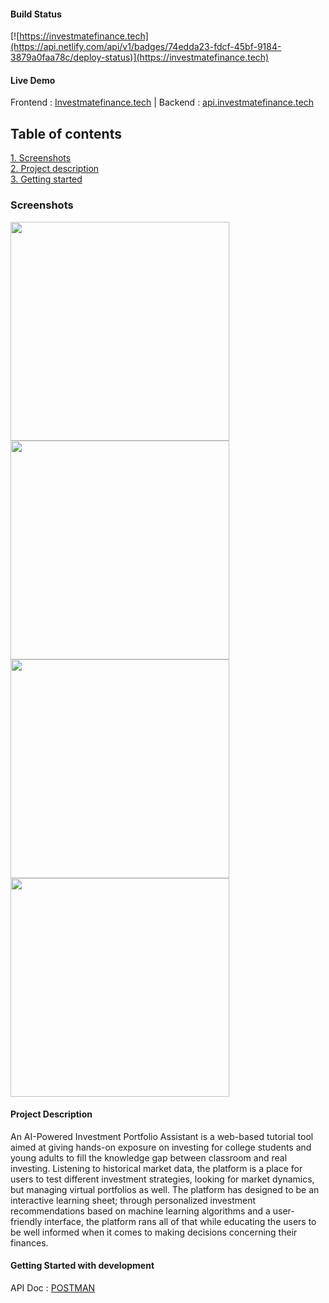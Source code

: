 #### Build Status 
[![https://investmatefinance.tech](https://api.netlify.com/api/v1/badges/74edda23-fdcf-45bf-9184-3879a0faa78c/deploy-status)](https://investmatefinance.tech)

#### Live Demo
Frontend : [Investmatefinance.tech](https://investmatefinance.tech)  |  Backend : [api.investmatefinance.tech](https://api.investmatefinance.tech) 


## Table of contents
[1. Screenshots](#screenshots)<br />
[2. Project description](#project-description)<br />
[3. Getting started](#getting-started)<br />


### Screenshots
<img src="https://github.com/htmw/2024S-pace-super-kings/blob/main/Documentation/Project%20Design/Screenshot%202024-04-16%20at%207.21.50%E2%80%AFPM.png" width="350" /> <img src="https://github.com/htmw/2024S-pace-super-kings/blob/main/Documentation/Project%20Design/Screenshot%202024-04-16%20at%207.22.06%E2%80%AFPM.png"  width="350"  /> <img src="https://github.com/htmw/2024S-pace-super-kings/blob/main/Documentation/Project%20Design/Screenshot%202024-04-16%20at%207.22.24%E2%80%AFPM.png" width="350"  /> <img src="https://github.com/htmw/2024S-pace-super-kings/blob/main/Documentation/Project%20Design/Screenshot%202024-04-16%20at%207.22.58%E2%80%AFPM.png"  width="350"  />


#### Project Description 
An AI-Powered Investment Portfolio Assistant is a web-based tutorial tool aimed at giving hands-on exposure on investing for college students and young adults to fill the knowledge gap between classroom and real investing. Listening to historical market data, the platform is a place for users to test different investment strategies, looking for market dynamics, but managing virtual portfolios as well. The platform has designed to be an interactive learning sheet; through personalized investment recommendations based on machine learning algorithms and a user-friendly interface, the platform rans all of that while educating the users to be well informed when it comes to making decisions concerning their finances.

#### Getting Started with development

API Doc : [POSTMAN](https://documenter.getpostman.com/view/25999706/2sA3JDgQoJ)
